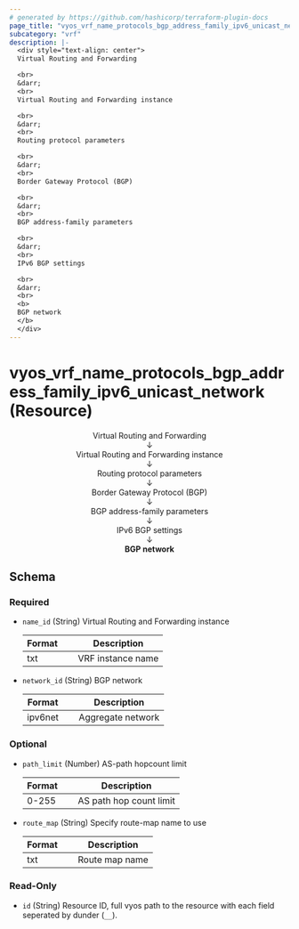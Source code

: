 ```yaml
---
# generated by https://github.com/hashicorp/terraform-plugin-docs
page_title: "vyos_vrf_name_protocols_bgp_address_family_ipv6_unicast_network Resource - vyos"
subcategory: "vrf"
description: |-
  <div style="text-align: center">
  Virtual Routing and Forwarding

  <br>
  &darr;
  <br>
  Virtual Routing and Forwarding instance

  <br>
  &darr;
  <br>
  Routing protocol parameters

  <br>
  &darr;
  <br>
  Border Gateway Protocol (BGP)

  <br>
  &darr;
  <br>
  BGP address-family parameters

  <br>
  &darr;
  <br>
  IPv6 BGP settings

  <br>
  &darr;
  <br>
  <b>
  BGP network
  </b>
  </div>
---
```


# vyos_vrf_name_protocols_bgp_address_family_ipv6_unicast_network (Resource)

<div style="text-align: center">
Virtual Routing and Forwarding

<br>
&darr;
<br>
Virtual Routing and Forwarding instance

<br>
&darr;
<br>
Routing protocol parameters

<br>
&darr;
<br>
Border Gateway Protocol (BGP)

<br>
&darr;
<br>
BGP address-family parameters

<br>
&darr;
<br>
IPv6 BGP settings

<br>
&darr;
<br>
<b>
BGP network
</b>
</div>



<!-- schema generated by tfplugindocs -->
## Schema

### Required

- `name_id` (String) Virtual Routing and Forwarding instance

    |  Format  &emsp;|  Description        |
    |----------------|---------------------|
    |  txt     &emsp;|  VRF instance name  |
- `network_id` (String) BGP network

    |  Format   &emsp;|  Description        |
    |-----------------|---------------------|
    |  ipv6net  &emsp;|  Aggregate network  |

### Optional

- `path_limit` (Number) AS-path hopcount limit

    |  Format  &emsp;|  Description              |
    |----------------|---------------------------|
    |  0-255   &emsp;|  AS path hop count limit  |
- `route_map` (String) Specify route-map name to use

    |  Format  &emsp;|  Description     |
    |----------------|------------------|
    |  txt     &emsp;|  Route map name  |

### Read-Only

- `id` (String) Resource ID, full vyos path to the resource with each field seperated by dunder (`__`).

